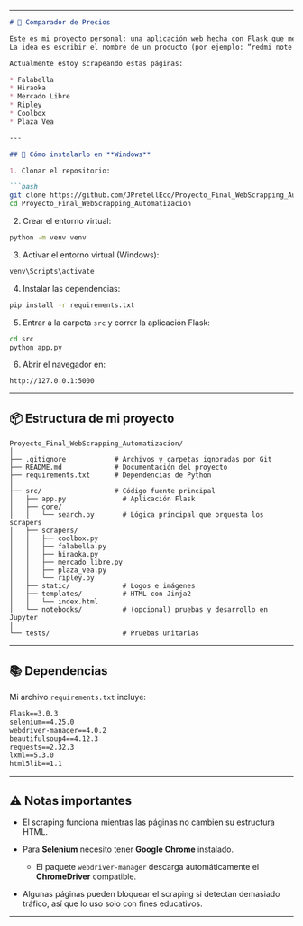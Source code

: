 
---

````markdown
# 🛒 Comparador de Precios

Este es mi proyecto personal: una aplicación web hecha con Flask que me permite comparar precios de productos en distintas tiendas online de Perú.  
La idea es escribir el nombre de un producto (por ejemplo: “redmi note 9”) y que la aplicación busque automáticamente en varias tiendas, mostrándome los precios y enlaces.

Actualmente estoy scrapeando estas páginas:

* Falabella  
* Hiraoka  
* Mercado Libre  
* Ripley  
* Coolbox  
* Plaza Vea  

---

## 🚀 Cómo instalarlo en **Windows**

1. Clonar el repositorio:

```bash
git clone https://github.com/JPretellEco/Proyecto_Final_WebScrapping_Automatizacion.git
cd Proyecto_Final_WebScrapping_Automatizacion
````

2. Crear el entorno virtual:

```bash
python -m venv venv
```

3. Activar el entorno virtual (Windows):

```bash
venv\Scripts\activate
```

4. Instalar las dependencias:

```bash
pip install -r requirements.txt
```

5. Entrar a la carpeta `src` y correr la aplicación Flask:

```bash
cd src
python app.py
```

6. Abrir el navegador en:

```
http://127.0.0.1:5000
```

---

## 📦 Estructura de mi proyecto

```
Proyecto_Final_WebScrapping_Automatizacion/
│
├── .gitignore            # Archivos y carpetas ignoradas por Git
├── README.md             # Documentación del proyecto
├── requirements.txt      # Dependencias de Python
│
├── src/                  # Código fuente principal
│   ├── app.py              # Aplicación Flask
│   ├── core/
│   │   └── search.py       # Lógica principal que orquesta los scrapers
│   ├── scrapers/
│   │   ├── coolbox.py
│   │   ├── falabella.py
│   │   ├── hiraoka.py
│   │   ├── mercado_libre.py
│   │   ├── plaza_vea.py
│   │   └── ripley.py
│   ├── static/             # Logos e imágenes
│   ├── templates/          # HTML con Jinja2
│   │   └── index.html
│   └── notebooks/          # (opcional) pruebas y desarrollo en Jupyter
│
└── tests/                  # Pruebas unitarias
```

---

## 📚 Dependencias

Mi archivo `requirements.txt` incluye:

```txt
Flask==3.0.3
selenium==4.25.0
webdriver-manager==4.0.2
beautifulsoup4==4.12.3
requests==2.32.3
lxml==5.3.0
html5lib==1.1
```

---

## ⚠️ Notas importantes

* El scraping funciona mientras las páginas no cambien su estructura HTML.
* Para **Selenium** necesito tener **Google Chrome** instalado.

  * El paquete `webdriver-manager` descarga automáticamente el **ChromeDriver** compatible.
* Algunas páginas pueden bloquear el scraping si detectan demasiado tráfico, así que lo uso solo con fines educativos.

---

```
